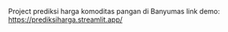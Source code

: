Project prediksi harga komoditas pangan di Banyumas
link demo:
https://prediksiharga.streamlit.app/
